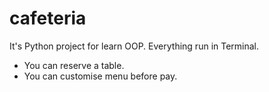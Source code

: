 # cafeteria
It's Python project for learn OOP. Everything run in Terminal.
- You can reserve a table.
- You can customise menu before pay.
